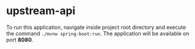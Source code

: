 
# upstream-api

To run this application, navigate inside project root directory and execute the command `./mvnw spring-boot:run`. The application will be available on port **8080**.
